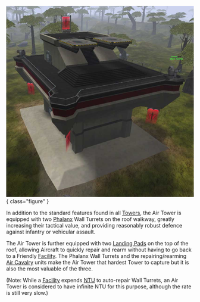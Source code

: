 ![Air Tower](../images/Air.jpg){ class="figure" }

In addition to the standard features found in all [Towers](Towers.md), the Air
Tower is equipped with two [Phalanx](../items/Phalanx.md) Wall Turrets on the
roof walkway, greatly increasing their tactical value, and providing reasonably
robust defence against infantry or vehicular assault.

The Air Tower is further equipped with two
[Landing Pads](../items/Landing_Pad.md) on the top of the roof, allowing
Aircraft to quickly repair and rearm without having to go back to a Friendly
[Facility](Facilities.md). The Phalanx Wall Turrets and the repairing/rearming
[Air Cavalry](../terminology/Air_Cavalry.md) units make the Air Tower that hardest
Tower to capture but it is also the most valuable of the three.

(Note: While a [Facility](Facilities.md) expends [NTU](../items/NTU.md) to
auto-repair Wall Turrets, an Air Tower is considered to have infinite NTU for
this purpose, although the rate is still very slow.)


